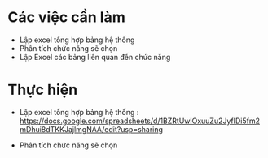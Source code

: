 # Các việc cần làm

- Lập excel tổng hợp bảng hệ thống
- Phân tích chức năng sẽ chọn
- Lập Excel các bảng liên quan đến chức năng

# Thực hiện

- Lập excel tổng hợp bảng hệ thống :
  https://docs.google.com/spreadsheets/d/1BZRtUwlOxuuZu2JyfIDi5fm2mDhui8dTKKJajlmgNAA/edit?usp=sharing

- Phân tích chức năng sẽ chọn

